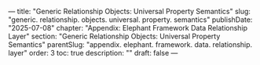 — title: "Generic Relationship Objects: Universal Property Semantics"
slug: "generic. relationship. objects. universal. property. semantics" publishDate: "2025-07-08"
chapter: "Appendix: Elephant Framework Data Relationship Layer" section: "Generic Relationship Objects: Universal Property Semantics"
parentSlug: "appendix. elephant. framework. data. relationship. layer" order: 3
toc: true description: ""
draft: false
—

